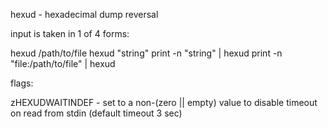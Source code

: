 hexud - hexadecimal dump reversal


input is taken in 1 of 4 forms: 

  hexud /path/to/file
  hexud "string"
  print -n "string" | hexud
  print -n "file:/path/to/file" | hexud


flags:

  zHEXUDWAITINDEF - set to a non-(zero || empty) value to disable timeout on read from stdin (default timeout 3 sec)
